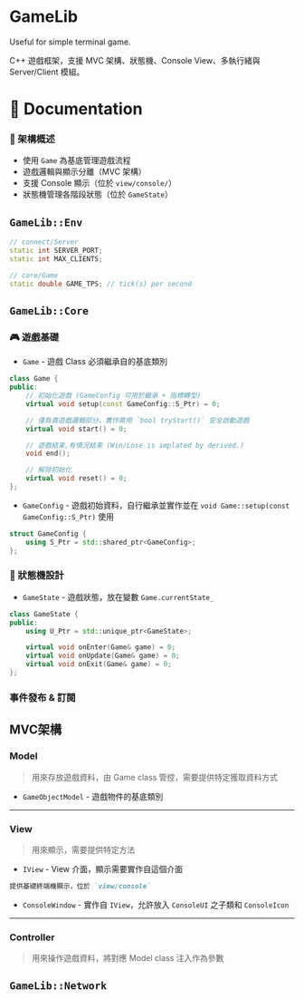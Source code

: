 # GameLib
Useful for simple terminal game.

C++ 遊戲框架，支援 MVC 架構、狀態機、Console View、多執行緒與 Server/Client 模組。

# 📖 Documentation

### 🎯 架構概述

- 使用 `Game` 為基底管理遊戲流程
- 遊戲邏輯與顯示分離（MVC 架構）
- 支援 Console 顯示（位於 `view/console/`）
- 狀態機管理各階段狀態（位於 `GameState`）

## `GameLib::Env`
```cpp
// connect/Server
static int SERVER_PORT;
static int MAX_CLIENTS;

// core/Game
static double GAME_TPS; // tick(s) per second

```


## `GameLib::Core`

### 🎮 遊戲基礎

- `Game` - 遊戲 Class 必須繼承自的基底類別
```cpp
class Game {
public:
	// 初始化遊戲 (GameConfig 可用於繼承 + 指標轉型)
	virtual void setup(const GameConfig::S_Ptr) = 0;

	// 僅負責遊戲邏輯部分，實作需用 `bool tryStart()` 安全啟動遊戲
	virtual void start() = 0;

	// 遊戲結束,有情況結束 (Win/Lose is implated by derived.)
	void end();

	// 解除初始化
	virtual void reset() = 0;
};
```

- `GameConfig` - 遊戲初始資料，自行繼承並實作並在 `void Game::setup(const GameConfig::S_Ptr)` 使用
```cpp
struct GameConfig {
	using S_Ptr = std::shared_ptr<GameConfig>;
};
```

### 🔁 狀態機設計

- `GameState` - 遊戲狀態，放在變數 `Game.currentState_`
```cpp
class GameState {
public:
	using U_Ptr = std::unique_ptr<GameState>;

	virtual void onEnter(Game& game) = 0;
	virtual void onUpdate(Game& game) = 0;
	virtual void onExit(Game& game) = 0;
};
```

### 事件發布 & 訂閱

## MVC架構

### Model
> 用來存放遊戲資料，由 Game class 管控，需要提供特定獲取資料方式

- `GameObjectModel` - 遊戲物件的基底類別

---

### View
> 用來顯示，需要提供特定方法

- `IView` - View 介面，顯示需要實作自這個介面

```md
提供基礎終端機顯示，位於 `view/console`
```
- `ConsoleWindow` - 實作自 `IView`，允許放入 `ConsoleUI` 之子類和 `ConsoleIcon`

---

### Controller
> 用來操作遊戲資料，將對應 Model class 注入作為參數


## `GameLib::Network`


```cpp

```
```cpp

```